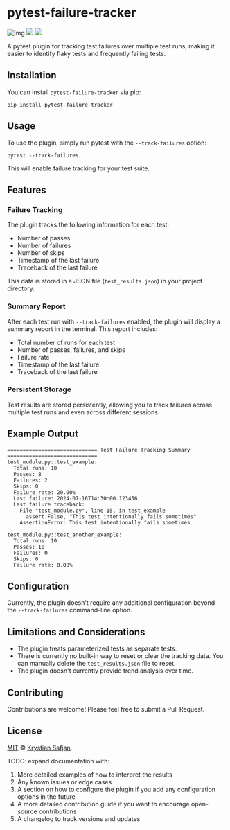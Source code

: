# pytest-failure-tracker

![img](https://img.shields.io/pypi/v/pytest-failure-tracker.svg)
![](https://img.shields.io/pypi/pyversions/pytest-failure-tracker.svg)
![](https://img.shields.io/pypi/dm/pytest-failure-tracker.svg)

A pytest plugin for tracking test failures over multiple test runs, making it easier to identify flaky tests and frequently failing tests.

## Installation

You can install `pytest-failure-tracker` via pip:

```
pip install pytest-failure-tracker
```

## Usage

To use the plugin, simply run pytest with the `--track-failures` option:

```
pytest --track-failures
```

This will enable failure tracking for your test suite.

## Features

### Failure Tracking

The plugin tracks the following information for each test:

- Number of passes
- Number of failures
- Number of skips
- Timestamp of the last failure
- Traceback of the last failure

This data is stored in a JSON file (`test_results.json`) in your project directory.

### Summary Report

After each test run with `--track-failures` enabled, the plugin will display a summary report in the terminal. This report includes:

- Total number of runs for each test
- Number of passes, failures, and skips
- Failure rate
- Timestamp of the last failure
- Traceback of the last failure

### Persistent Storage

Test results are stored persistently, allowing you to track failures across multiple test runs and even across different sessions.

## Example Output

```
============================= Test Failure Tracking Summary =============================
test_module.py::test_example:
  Total runs: 10
  Passes: 8
  Failures: 2
  Skips: 0
  Failure rate: 20.00%
  Last failure: 2024-07-16T14:30:00.123456
  Last failure traceback:
    File "test_module.py", line 15, in test_example
      assert False, "This test intentionally fails sometimes"
    AssertionError: This test intentionally fails sometimes

test_module.py::test_another_example:
  Total runs: 10
  Passes: 10
  Failures: 0
  Skips: 0
  Failure rate: 0.00%
```

## Configuration

Currently, the plugin doesn't require any additional configuration beyond the `--track-failures` command-line option.

## Limitations and Considerations

- The plugin treats parameterized tests as separate tests.
- There is currently no built-in way to reset or clear the tracking data. You can manually delete the `test_results.json` file to reset.
- The plugin doesn't currently provide trend analysis over time.

## Contributing

Contributions are welcome! Please feel free to submit a Pull Request.

## License

[MIT](https://izikeros.mit-license.org/) © [Krystian Safjan](https://safjan.com).


TODO: expand documentation with:

1. More detailed examples of how to interpret the results
2. Any known issues or edge cases
3. A section on how to configure the plugin if you add any configuration options in the future
4. A more detailed contribution guide if you want to encourage open-source contributions
5. A changelog to track versions and updates
